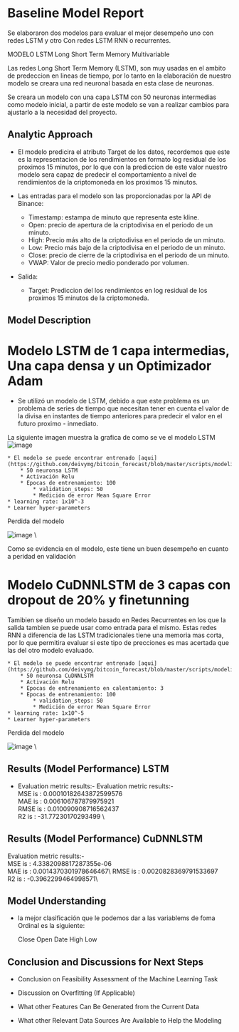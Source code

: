# Baseline Model Report

Se elaboraron dos modelos para evaluar el mejor desempeño uno con redes LSTM y otro Con redes LSTM RNN o recurrentes.


MODELO LSTM Long Short Term Memory Multivariable

Las redes  Long Short Term Memory (LSTM), son muy usadas en el ambito de predeccion en lineas de tiempo, por lo tanto en la elaboración de nuestro modelo se creara una red neuronal basada en esta clase de neuronas.

Se creara un modelo con una capa LSTM con 50 neuronas intermedias como modelo inicial, a partir de este modelo se van a realizar cambios para ajustarlo a la necesidad del proyecto.

## Analytic Approach
* El modelo predicira el atributo Target de los datos, recordemos que este es la representacion de los rendimientos en formato log residual de los proximos 15 minutos, por lo que con la prediccion de este valor nuestro modelo sera capaz de predecir el comportamiento a nivel de rendimientos de la criptomoneda en los proximos 15 minutos. 

* Las entradas para el modelo son las proporcionadas por la API de Binance:
    * Timestamp: estampa de minuto que representa este kline. 
    * Open: precio de apertura de la criptodivisa en el periodo de  un minuto. 
    * High: Precio más alto de la criptodivisa en el periodo de  un minuto. 
    * Low: Precio más bajo de la criptodivisa en el periodo de  un minuto. 
    * Close: precio de cierre de la criptodivisa en el periodo de  un minuto. 
    * VWAP: Valor de precio medio ponderado por volumen. 
* Salida:
    * Target: Prediccion del los rendimientos en log residual de los proximos 15 minutos de la criptomoneda. 
    

## Model Description
# Modelo LSTM de 1 capa intermedias, Una capa densa y un Optimizador Adam

* Se utilizó un modelo de LSTM, debido a que este problema es un problema de series de tiempo que necesitan tener en cuenta el valor de la divisa en instantes de tiempo anteriores para predecir el valor en el futuro proximo - inmediato.


La siguiente imagen muestra la grafica de como se ve el modelo LSTM \
![image](https://user-images.githubusercontent.com/21108295/146693189-146b66a0-df57-47d5-a78f-87a2dbbaa0b7.png)


	* El modelo se puede encontrar entrenado [aqui](https://github.com/deivymg/bitcoin_forecast/blob/master/scripts/modeling/model_LSTM.h5)
  		* 50 neuronsa LSTM 
  		* Activación Relu
  		* Epocas de entrenamiento: 100
    		* validation_steps: 50
    		* Medición de error Mean Square Error
	* learning rate: 1x10^-3
	* Learner hyper-parameters
Perdida del modelo 

![image](https://user-images.githubusercontent.com/21108295/146693343-00e3540b-0be5-4420-9dc4-f071373ac5c2.png)
\

Como se evidencia en el modelo, este tiene un buen desempeño en cuanto a peridad en validación

# Modelo CuDNNLSTM de 3 capas con dropout de 20% y finetunning


Tamibien se diseño un modelo basado en Redes Recurrentes en los que la salida tambien se puede usar como entrada para el mismo. Estas redes RNN a diferencia de las LSTM tradicionales tiene una memoria mas corta, por lo que permitira evaluar si este tipo de precciones es mas acertada que las del otro modelo evaluado.


	* El modelo se puede encontrar entrenado [aqui](https://github.com/deivymg/bitcoin_forecast/blob/master/scripts/modeling/model_CuDNNLSTM.h5)
  		* 50 neuronsa CuDNNLSTM 
  		* Activación Relu
  		* Epocas de entrenamiento en calentamiento: 3
  		* Epocas de entrenamiento: 100
    		* validation_steps: 50
    		* Medición de error Mean Square Error
	* learning rate: 1x10^-5
	* Learner hyper-parameters
Perdida del modelo 

![image](https://user-images.githubusercontent.com/21108295/146693461-38862087-21ce-4c87-b26e-91b3a56c688f.png)
\


## Results (Model Performance) LSTM
* Evaluation metric results:-
Evaluation metric results:- \
MSE is : 0.00010182643872599576 \
MAE is : 0.006106787879975921 \
RMSE is : 0.010090908716562437 \
R2 is : -31.77230170293499 \

## Results (Model Performance) CuDNNLSTM
Evaluation metric results:- \
MSE is : 4.3382098817287355e-06 \
MAE is : 0.0014370301978646467\ 
RMSE is : 0.0020828369791533697\
R2 is : -0.3962299464998571\



## Model Understanding

* la mejor clasificación que le podemos dar a las variablems de foma Ordinal es la siguiente:

    Close
    Open
    Date
    High
    Low



## Conclusion and Discussions for Next Steps

* Conclusion on Feasibility Assessment of the Machine Learning Task

* Discussion on Overfitting (If Applicable)

* What other Features Can Be Generated from the Current Data

* What other Relevant Data Sources Are Available to Help the Modeling
